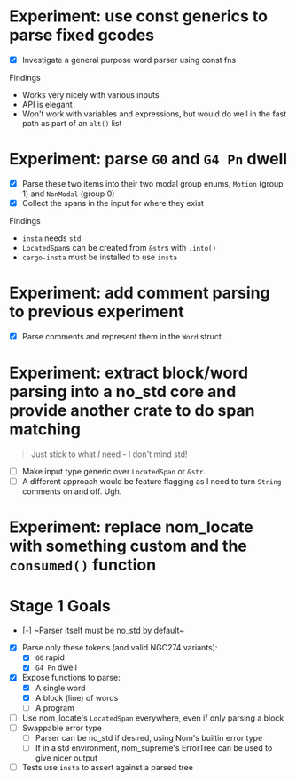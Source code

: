 # Experiment: use const generics to parse fixed gcodes

- [x] Investigate a general purpose word parser using const fns

Findings

- Works very nicely with various inputs
- API is elegant
- Won't work with variables and expressions, but would do well in the fast path as part of an `alt()` list

# Experiment: parse `G0` and `G4 Pn` dwell

- [x] Parse these two items into their two modal group enums, `Motion` (group 1) and `NonModal` (group 0)
- [x] Collect the spans in the input for where they exist

Findings

- `insta` needs `std`
- `LocatedSpan`s can be created from `&str`s with `.into()`
- `cargo-insta` must be installed to use `insta`

# Experiment: add comment parsing to previous experiment

- [x] Parse comments and represent them in the `Word` struct.

# Experiment: extract block/word parsing into a no_std core and provide another crate to do span matching

> Just stick to what _I_ need - I don't mind std!

- [ ] Make input type generic over `LocatedSpan` or `&str`.
- [ ] A different approach would be feature flagging as I need to turn `String` comments on and off. Ugh.

# Experiment: replace nom_locate with something custom and the `consumed()` function

# Stage 1 Goals

- [-] ~Parser itself must be no_std by default~
- [x] Parse only these tokens (and valid NGC274 variants):
  - [x] `G0` rapid
  - [x] `G4 Pn` dwell
- [x] Expose functions to parse:
  - [x] A single word
  - [x] A block (line) of words
  - [ ] A program
- [ ] Use nom_locate's `LocatedSpan` everywhere, even if only parsing a block
- [ ] Swappable error type
  - [ ] Parser can be no_std if desired, using Nom's builtin error type
  - [ ] If in a std environment, nom_supreme's ErrorTree can be used to give nicer output
- [ ] Tests use `insta` to assert against a parsed tree
